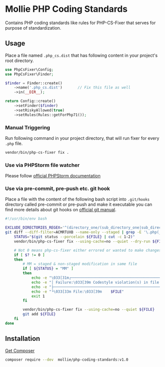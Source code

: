 # Mollie PHP Coding Standards

Contains PHP coding standards like rules for PHP-CS-Fixer that serves for purpose of standardization.

## Usage

Place a file named `.php_cs.dist` that has following content in your project's root directory.

```php
use PhpCsFixer\Config;
use PhpCsFixer\Finder;

$finder = Finder::create()
    ->name('.php_cs.dist')       // Fix this file as well
    ->in(__DIR__);

return Config::create()
    ->setFinder($finder)
    ->setRiskyAllowed(true)
    ->setRules(Rules::getForPhp71());
```
### Manual Triggering
Run following command in your project directory, that will run fixer for every `.php` file.
```bash
vendor/bin/php-cs-fixer fix .
```

### Use via PHPStorm file watcher
Please follow [official PHPStorm documentation](https://www.jetbrains.com/help/phpstorm/using-php-cs-fixer.html#f21a70ca)

### Use via pre-commit, pre-push etc. git hook

Place a file with the content of the following bash script into `.git/hooks` directory called pre-commit or pre-push 
and make it executable 
you can find more details about git hooks on [official git manual](https://git-scm.com/book/en/v2/Customizing-Git-Git-Hooks). 

```bash
#!/usr/bin/env bash

EXCLUDE_DIRECTORIES_REGEX='^(directory_one/(sub_directory_one|sub_directory_two)|directory_two)/.*'
git diff --diff-filter=ACMRTUXB --name-only --staged | grep -E '\.php(_cs\.dist)?$' | grep -vE $EXCLUDE_DIRECTORIES_REGEX |  while read FILE; do
    STATUS="$(git status --porcelain ${FILE} | cut -c 1-2)"
    vendor/bin/php-cs-fixer fix --using-cache=no --quiet --dry-run ${FILE}

    # Not 0 means php-cs-fixer either errored or wanted to make changes
    if [ $? != 0 ]
    then
        # MM = staged & non-staged modification in same file
        if [ ${STATUS} = "MM" ]
        then
            echo -e "\033[31m┌────────────────────────────────────────────────────────────────────────────────┐"
            echo -e "│ Failure:\033[39m Codestyle violation(s) in file with both staged and unstaged changes. \033[31m│"
            echo -e "├────────────────────────────────────────────────────────────────────────────────┘"
            echo -e "└\033[33m File:\033[39m    $FILE"
            exit 1
        fi

        vendor/bin/php-cs-fixer fix --using-cache=no --quiet ${FILE}
        git add ${FILE}
    fi
done
```

## Installation
[Get Composer](https://getcomposer.org/doc/faqs/how-to-install-composer-programmatically.md)

```bash
composer require --dev  mollie/php-coding-standards:v1.0
```
